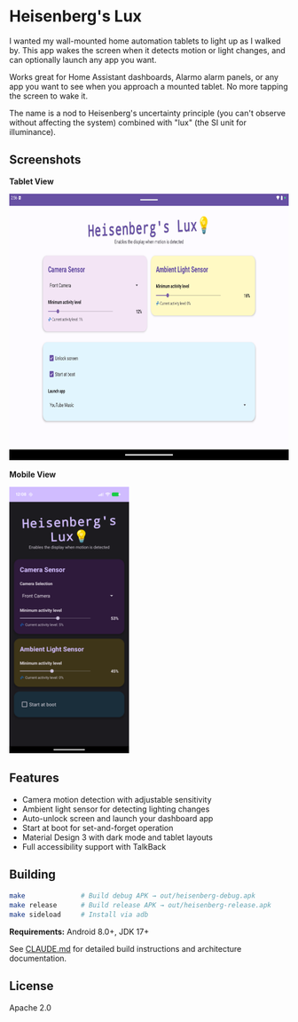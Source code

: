 # Heisenberg's Lux

I wanted my wall-mounted home automation tablets to light up as I walked by. This app wakes the screen when it detects motion or light changes, and can optionally launch any app you want.

Works great for Home Assistant dashboards, Alarmo alarm panels, or any app you want to see when you approach a mounted tablet. No more tapping the screen to wake it.

The name is a nod to Heisenberg's uncertainty principle (you can't observe without affecting the system) combined with "lux" (the SI unit for illuminance).

## Screenshots

**Tablet View**

<img src="media/tablet.png" height="480px" />

**Mobile View**

<img src="media/mobile.png" height="480px" />

## Features

- Camera motion detection with adjustable sensitivity
- Ambient light sensor for detecting lighting changes
- Auto-unlock screen and launch your dashboard app
- Start at boot for set-and-forget operation
- Material Design 3 with dark mode and tablet layouts
- Full accessibility support with TalkBack

## Building

```bash
make              # Build debug APK → out/heisenberg-debug.apk
make release      # Build release APK → out/heisenberg-release.apk
make sideload     # Install via adb
```

**Requirements:** Android 8.0+, JDK 17+

See [CLAUDE.md](CLAUDE.md) for detailed build instructions and architecture documentation.

## License

Apache 2.0
